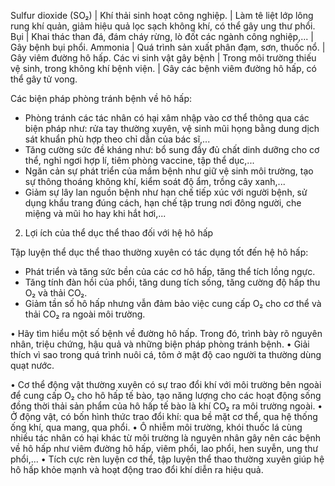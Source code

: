Sulfur dioxide (SO₂) | Khí thải sinh hoạt công nghiệp. | Làm tê liệt lớp lông rung khí quản, giảm hiệu quả lọc sạch không khí, có thể gây ung thư phổi.
Bụi | Khai thác than đá, đám cháy rừng, lò đốt các ngành công nghiệp,... | Gây bệnh bụi phổi.
Ammonia | Quá trình sản xuất phân đạm, sơn, thuốc nổ. | Gây viêm đường hô hấp.
Các vi sinh vật gây bệnh | Trong môi trường thiếu vệ sinh, trong không khí bệnh viện. | Gây các bệnh viêm đường hô hấp, có thể gây tử vong.

Các biện pháp phòng tránh bệnh về hô hấp:
- Phòng tránh các tác nhân có hại xâm nhập vào cơ thể thông qua các biện pháp như: rửa tay thường xuyên, vệ sinh mũi họng bằng dung dịch sát khuẩn phù hợp theo chỉ dẫn của bác sĩ,...
- Tăng cường sức đề kháng như: bổ sung đầy đủ chất dinh dưỡng cho cơ thể, nghỉ ngơi hợp lí, tiêm phòng vaccine, tập thể dục,...
- Ngăn cản sự phát triển của mầm bệnh như giữ vệ sinh môi trường, tạo sự thông thoáng không khí, kiểm soát độ ẩm, trồng cây xanh,...
- Giảm sự lây lan nguồn bệnh như hạn chế tiếp xúc với người bệnh, sử dụng khẩu trang đúng cách, hạn chế tập trung nơi đông người, che miệng và mũi ho hay khi hắt hơi,...

2. Lợi ích của thể dục thể thao đối với hệ hô hấp

Tập luyện thể dục thể thao thường xuyên có tác dụng tốt đến hệ hô hấp:
- Phát triển và tăng sức bền của các cơ hô hấp, tăng thể tích lồng ngực.
- Tăng tính đàn hồi của phổi, tăng dung tích sống, tăng cường độ hấp thu O₂ và thải CO₂.
- Giảm tần số hô hấp nhưng vẫn đảm bảo việc cung cấp O₂ cho cơ thể và thải CO₂ ra ngoài môi trường.

• Hãy tìm hiểu một số bệnh về đường hô hấp. Trong đó, trình bày rõ nguyên nhân, triệu chứng, hậu quả và những biện pháp phòng tránh bệnh.
• Giải thích vì sao trong quá trình nuôi cá, tôm ở mật độ cao người ta thường dùng quạt nước.

• Cơ thể động vật thường xuyên có sự trao đổi khí với môi trường bên ngoài để cung cấp O₂ cho hô hấp tế bào, tạo năng lượng cho các hoạt động sống đồng thời thải sản phẩm của hô hấp tế bào là khí CO₂ ra môi trường ngoài.
• Ở động vật, có bốn hình thức trao đổi khí: qua bề mặt cơ thể, qua hệ thống ống khí, qua mang, qua phổi.
• Ô nhiễm môi trường, khói thuốc lá cùng nhiều tác nhân có hại khác từ môi trường là nguyên nhân gây nên các bệnh về hô hấp như viêm đường hô hấp, viêm phổi, lao phổi, hen suyễn, ung thư phổi,...
• Tích cực rèn luyện cơ thể, tập luyện thể thao thường xuyên giúp hệ hô hấp khỏe mạnh và hoạt động trao đổi khí diễn ra hiệu quả.